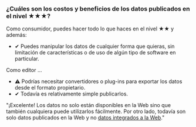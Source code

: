 ### ¿Cu&aacute;les son los costos y beneficios de los datos publicados en el nivel <span class="stars-inline">&#x2605;&#x2605;&#x2605;</span>?

Como consumidor, puedes hacer todo lo que haces en el nivel <span class="stars-inline">&#x2605;&#x2605;</span> y adem&aacute;s:

- &#10004; Puedes manipular los datos de cualquier forma que quieras, sin limitaci&oacute;n de caracter&iacute;sticas o de uso de alg&uacute;n tipo de software en particular.

Como editor &hellip;

- &#9888; Podr&iacute;as necesitar convertidores o plug-ins para exportar los datos desde el formato propietario.
- &#10004; Todav&iacute;a es relativamente simple publicarlos.

"¡Excelente! Los datos no solo est&aacute;n disponibles en la Web sino que tambi&eacute;n cualquiera puede utilizarlos f&aacute;cilmente. Por otro lado, todav&iacute;a son solo datos publicados en la Web y no [datos integrados a la Web](https://translate.google.com/translate?sl=en&amp;tl=es&amp;js=y&amp;prev=_t&amp;hl=es-419&amp;ie=UTF-8&amp;u=http%3A%2F%2Fwebofdata.wordpress.com%2F2010%2F03%2F01%2Fdata-and-the-web-choices%2F&amp;edit-text=&amp;act=url "Los datos y la Web - un gran n&uacute;mero de opciones  &laquo;  Web of Data")."

